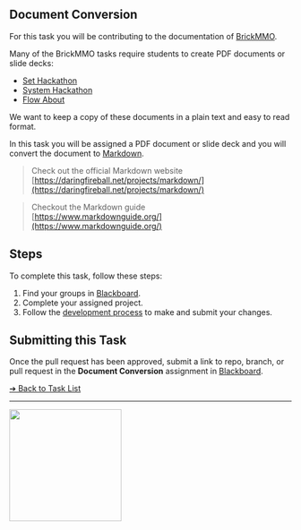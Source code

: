 <style>@import url("//readme.codeadam.ca/readme.css");</style>

## Document Conversion

For this task you will be contributing to the documentation of [BrickMMO](https://brickmmo.com/).

Many of the BrickMMO tasks require students to create PDF documents or slide decks:

- [Set Hackathon](https://github.com/BrickMMO/hackathon-set)
- [System Hackathon](https://github.com/BrickMMO/hackathon-system)
- [Flow About](https://github.com/BrickMMO/flow-about)

We want to keep a copy of these documents in a plain text and easy to read format.

In this task you will be assigned a PDF document or slide deck and you will convert the document to [Markdown](https://daringfireball.net/projects/markdown/).

> Check out the official Markdown website  
> [https://daringfireball.net/projects/markdown/](https://daringfireball.net/projects/markdown/)

> Checkout the Markdown guide  
> [https://www.markdownguide.org/](https://www.markdownguide.org/)

## Steps

To complete this task, follow these steps:

1. Find your groups in [Blackboard](https://learn.humber.ca/).
2. Complete your assigned project.
3. Follow the [development process](development-process) to make and submit your changes.

## Submitting this Task

Once the pull request has been approved, submit a link to repo, branch, or pull request in the **Document Conversion** assignment in [Blackboard](https://learn.humber.ca/).

[&#10132; Back to Task List](/)

---

<a href="https://brickmmo.com">
<img src="https://cdn.brickmmo.com/images@1.0.0/brickmmo-logo-coloured-horizontal.png" width="200">
</a>

<script src="https://cdn.brickmmo.com/bar@1.0.0/bar.js"></script>
